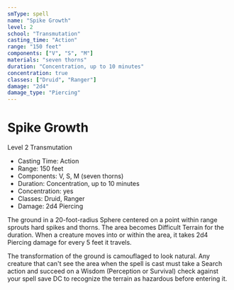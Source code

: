```yaml
---
smType: spell
name: "Spike Growth"
level: 2
school: "Transmutation"
casting_time: "Action"
range: "150 feet"
components: ["V", "S", "M"]
materials: "seven thorns"
duration: "Concentration, up to 10 minutes"
concentration: true
classes: ["Druid", "Ranger"]
damage: "2d4"
damage_type: "Piercing"
---
```


# Spike Growth
Level 2 Transmutation

- Casting Time: Action
- Range: 150 feet
- Components: V, S, M (seven thorns)
- Duration: Concentration, up to 10 minutes
- Concentration: yes
- Classes: Druid, Ranger
- Damage: 2d4 Piercing

The ground in a 20-foot-radius Sphere centered on a point within range sprouts hard spikes and thorns. The area becomes Difficult Terrain for the duration. When a creature moves into or within the area, it takes 2d4 Piercing damage for every 5 feet it travels.

The transformation of the ground is camouflaged to look natural. Any creature that can't see the area when the spell is cast must take a Search action and succeed on a Wisdom (Perception or Survival) check against your spell save DC to recognize the terrain as hazardous before entering it.
